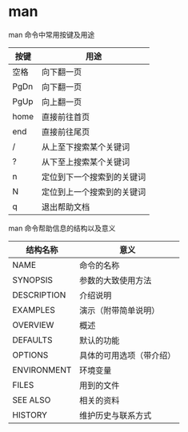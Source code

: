 # man

man 命令中常用按键及用途

| 按键 | 用途                       |
| ---- | -------------------------- |
| 空格 | 向下翻一页                 |
| PgDn | 向下翻一页                 |
| PgUp | 向上翻一页                 |
| home | 直接前往首页               |
| end  | 直接前往尾页               |
| /    | 从上至下搜索某个关键词     |
| ?    | 从下至上搜索某个关键词     |
| n    | 定位到下一个搜索到的关键词 |
| N    | 定位到上一个搜索到的关键词 |
| q    | 退出帮助文档               |

man 命令帮助信息的结构以及意义

| 结构名称    | 意义                     |
| ----------- | ------------------------ |
| NAME        | 命令的名称               |
| SYNOPSIS    | 参数的大致使用方法       |
| DESCRIPTION | 介绍说明                 |
| EXAMPLES    | 演示（附带简单说明）     |
| OVERVIEW    | 概述                     |
| DEFAULTS    | 默认的功能               |
| OPTIONS     | 具体的可用选项（带介绍） |
| ENVIRONMENT | 环境变量                 |
| FILES       | 用到的文件               |
| SEE ALSO    | 相关的资料               |
| HISTORY     | 维护历史与联系方式       |


